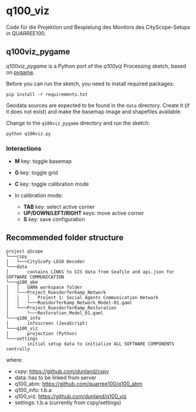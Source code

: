 # q100_viz

Code für die Projektion und Bespielung des Monitors des CityScope-Setups in QUARREE100.

## q100viz_pygame

*q100viz_pygame* is a Python port of the *q100viz* Processing sketch, based on [pygame](https://www.pygame.org/).

Before you can run the sketch, you need to install required packages:
```
pip install -r requirements.txt
```

Geodata sources are expected to be found in the `data` directory. Create it (if it does not exist) and make the basemap image and shapefiles available.

Change to the `q100viz_pygame` directory and run the sketch:
```
python q100viz.py
```

### Interactions

- **M** key: toggle basemap
- **G** key: toggle grid
- **C** key: toggle calibration mode

- In calibration mode:
  - **TAB** key: select active corner
  - **UP/DOWN/LEFT/RIGHT** keys: move active corner
  - **S** key: save configuration

## Recommended folder structure

```
project qScope
└───cspy
│   └───CityScoPy LEGO Decoder
└───data
│       contains LINKS to GIS data from Seafile and api.json for SOFTWARE COMMUNICATION
└───q100_abm
│   │   GAMA workspace folder
│   └───Project_RuesdorferKamp_Network
│   │   │   Project 1: Social Agents Communication Network
│   │	└───RuesdorferKamp_Network_Model-01.gaml
│   └───Project_RuesdorferKamp_Restoration
│    	└───Restoration_Model_01.gaml
└───q100_info
│       infoscreen (JavaScript)
└───q100_viz
│       projection (Python)
└───settings
        initial setup data to initialize ALL SOFTWARE COMPONENTS centrally

```
where:
- cspy: https://github.com/dunland/cspy
- data: has to be linked from server
- q100_abm: https://github.com/quarree100/q100_abm
- q100_info: t.b.a
- q100_viz: https://github.com/dunland/q100_viz
- settings: t.b.a (currently from cspy/settings)
